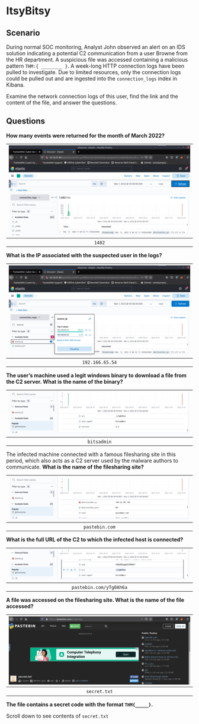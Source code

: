 # ItsyBitsy

## Scenario

During normal SOC monitoring, Analyst John observed an alert on an IDS solution indicating a potential C2 communication 
from a user Browne from the HR department. A suspicious file was accessed containing a malicious pattern 
`THM:{ ________ }`. A week-long HTTP connection logs have been pulled to investigate. Due to limited resources, 
only the connection logs could be pulled out and are ingested into the `connection_logs` index in Kibana.

Examine the network connection logs of this user, find the link and the content of the file, and answer the questions.

## Questions

**How many events were returned for the month of March 2022?**

| ![Events](../../_static/images/itsybitsy1.png) |
|:----------------------------------------------:|
|                     `1482`                     |

**What is the IP associated with the suspected user in the logs?**

| ![IP](../../_static/images/itsybitsy2.png) |
|:------------------------------------------:|
|              `192.166.65.54`               |

**The user’s machine used a legit windows binary to download a file from the C2 server. What is the name of the binary?**

| ![Name binary](../../_static/images/itsybitsy3.png) |
|:---------------------------------------------------:|
|                     `bitsadmin`                     |

The infected machine connected with a famous filesharing site in this period, which also acts as a C2 server used by the malware authors to communicate. 
**What is the name of the filesharing site?**

| ![Filesharing site](../../_static/images/itsybitsy4.png) |
|:--------------------------------------------------------:|
|                      `pastebin.com`                      |

**What is the full URL of the C2 to which the infected host is connected?**

| ![Full URL](../../_static/images/itsybitsy5.png) |
|:------------------------------------------------:|
|             `pastebin.com/yTg0Ah6a`              |

**A file was accessed on the filesharing site. What is the name of the file accessed?**

| ![Filename](../../_static/images/itsybitsy6.png) |
|:------------------------------------------------:|
|                   `secret.txt`                   |

**The file contains a secret code with the format `THM{_____}`.**

Scroll down to see contents of `secret.txt`

